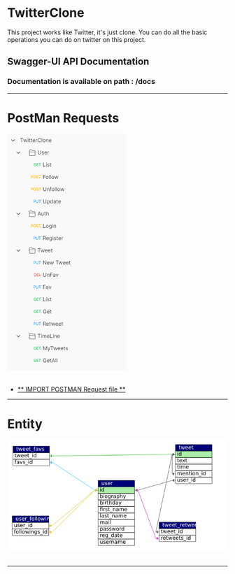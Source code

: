 # TwitterClone

This project works like Twitter, it's just clone. You can do all the basic operations you can do on twitter on this project.

## Swagger-UI API Documentation
### Documentation is available on path : /docs

<hr>

# PostMan Requests

![Postman Requests](https://github.com/talhacgdem/TwitterClone/blob/master/assets/Postman.png) <br/>  <br/>


- [** IMPORT POSTMAN Request file **](https://github.com/talhacgdem/TwitterClone/blob/master/assets/TwitterClone.postman_collection.json)
<hr>

# Entity

![new_todo.png](https://github.com/talhacgdem/TwitterClone/blob/master/assets/entities.jpg) <br/>  <br/>

<hr>

